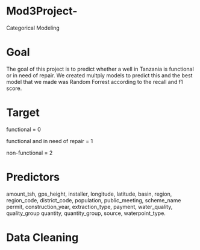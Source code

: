 # Mod3Project-
Categorical Modeling 

# Goal
The goal of this project is to predict whether a well in Tanzania is functional or in need of repair. We created multply models to predict this and the best model that we made was Random Forrest according to the recall and f1 score.

# Target
functional = 0

functional and in need of repair = 1

non-functional = 2

# Predictors
amount_tsh,	gps_height,	installer,	longitude,	latitude,	basin,	region,	region_code,	district_code,	population,	public_meeting,	scheme_name	permit,	construction_year,	extraction_type,	payment,	water_quality,	quality_group	quantity,	quantity_group,	source,	waterpoint_type.	

# Data Cleaning
